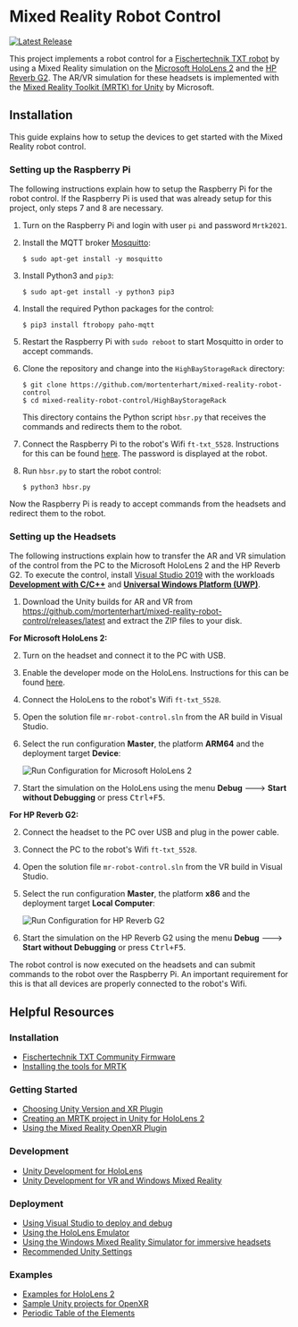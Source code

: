 # Mixed Reality Robot Control

[![Latest Release](https://img.shields.io/github/v/release/mortenterhart/mixed-reality-robot-control?logo=github)](https://github.com/mortenterhart/mixed-reality-robot-control/releases/latest)

This project implements a robot control for a [Fischertechnik TXT robot](https://www.fischertechnik.de/en/products/playing/robotics/522429-txt-controller) by using
a Mixed Reality simulation on the [Microsoft HoloLens 2](https://www.microsoft.com/en-us/hololens/buy) and the [HP Reverb G2](https://www.hp.com/us-en/vr/reverb-g2-vr-headset.html).
The AR/VR simulation for these headsets is implemented with the [Mixed Reality Toolkit (MRTK) for Unity](https://docs.microsoft.com/de-de/windows/mixed-reality/develop/unity/mrtk-getting-started) by Microsoft.

## Installation

This guide explains how to setup the devices to get started with the Mixed Reality robot control.

### Setting up the Raspberry Pi

The following instructions explain how to setup the Raspberry Pi for the robot control. If the Raspberry Pi is used that was already setup
for this project, only steps 7 and 8 are necessary.

1. Turn on the Raspberry Pi and login with user `pi` and password `Mrtk2021`.
2. Install the MQTT broker [Mosquitto](https://mosquitto.org):

   ```
   $ sudo apt-get install -y mosquitto
   ```

3. Install Python3 and `pip3`:

   ```
   $ sudo apt-get install -y python3 pip3
   ```

4. Install the required Python packages for the control:

   ```
   $ pip3 install ftrobopy paho-mqtt
   ```

5. Restart the Raspberry Pi with `sudo reboot` to start Mosquitto in order to accept commands.
6. Clone the repository and change into the `HighBayStorageRack` directory:

   ```
   $ git clone https://github.com/mortenterhart/mixed-reality-robot-control
   $ cd mixed-reality-robot-control/HighBayStorageRack
   ```

   This directory contains the Python script `hbsr.py` that receives the commands and redirects them
   to the robot.

7. Connect the Raspberry Pi to the robot's Wifi `ft-txt_5528`. Instructions for this can be found
   [here](https://www.raspberrypi.org/documentation/configuration/wireless/wireless-cli.md). The
   password is displayed at the robot.
   
8. Run `hbsr.py` to start the robot control:

   ```
   $ python3 hbsr.py
   ```

Now the Raspberry Pi is ready to accept commands from the headsets and redirect them to the robot.

### Setting up the Headsets

The following instructions explain how to transfer the AR and VR simulation of the control from the PC
to the Microsoft HoloLens 2 and the HP Reverb G2. To execute the control, install [Visual Studio 2019](https://visualstudio.microsoft.com/de/downloads)
with the workloads [**Development with C/C++**](https://visualstudio.microsoft.com/vs/features/cplusplus/)
and [**Universal Windows Platform (UWP)**](https://visualstudio.microsoft.com/vs/features/universal-windows-platform/).

1. Download the Unity builds for AR and VR from <https://github.com/mortenterhart/mixed-reality-robot-control/releases/latest>
and extract the ZIP files to your disk.

**For Microsoft HoloLens 2:**

2. Turn on the headset and connect it to the PC with USB.
3. Enable the developer mode on the HoloLens. Instructions for this can be found
   [here](https://docs.microsoft.com/en-us/windows/mixed-reality/develop/platform-capabilities-and-apis/using-visual-studio?tabs=hl2#enabling-developer-mode).
4. Connect the HoloLens to the robot's Wifi `ft-txt_5528`.
5. Open the solution file `mr-robot-control.sln` from the AR build in Visual Studio.
6. Select the run configuration **Master**, the platform **ARM64** and the deployment target **Device**:

   ![Run Configuration for Microsoft HoloLens 2](https://i.imgur.com/UAKbrqr.png)

7. Start the simulation on the HoloLens using the menu **Debug** 🡒 **Start without Debugging** or press <kbd>Ctrl+F5</kbd>.

**For HP Reverb G2:**

2. Connect the headset to the PC over USB and plug in the power cable.
3. Connect the PC to the robot's Wifi `ft-txt_5528`.
4. Open the solution file `mr-robot-control.sln` from the VR build in Visual Studio.
5. Select the run configuration **Master**, the platform **x86** and the deployment target **Local Computer**:

   ![Run Configuration for HP Reverb G2](https://i.imgur.com/ePReOPV.png)

6. Start the simulation on the HP Reverb G2 using the menu **Debug** 🡒 **Start without Debugging** or press <kbd>Ctrl+F5</kbd>.

The robot control is now executed on the headsets and can submit commands to the robot over the Raspberry Pi.
An important requirement for this is that all devices are properly connected to the robot's Wifi.

## Helpful Resources

### Installation

* [Fischertechnik TXT Community Firmware](https://cfw.ftcommunity.de/ftcommunity-TXT/de/)
* [Installing the tools for MRTK](https://docs.microsoft.com/de-de/windows/mixed-reality/develop/install-the-tools?tabs=unity)

### Getting Started

* [Choosing Unity Version and XR Plugin](https://docs.microsoft.com/de-de/windows/mixed-reality/develop/unity/choosing-unity-version)
* [Creating an MRTK project in Unity for HoloLens 2](https://docs.microsoft.com/de-de/windows/mixed-reality/develop/unity/tutorials/mr-learning-base-02?tabs=openxr)
* [Using the Mixed Reality OpenXR Plugin](https://docs.microsoft.com/de-de/windows/mixed-reality/develop/unity/openxr-getting-started)

### Development

* [Unity Development for HoloLens](https://docs.microsoft.com/de-de/windows/mixed-reality/develop/unity/unity-development-overview?tabs=arr%2Chl2)
* [Unity Development for VR and Windows Mixed Reality](https://docs.microsoft.com/de-de/windows/mixed-reality/develop/unity/unity-development-wmr-overview)

### Deployment

* [Using Visual Studio to deploy and debug](https://docs.microsoft.com/de-de/windows/mixed-reality/develop/platform-capabilities-and-apis/using-visual-studio?tabs=hl2)
* [Using the HoloLens Emulator](https://docs.microsoft.com/de-de/windows/mixed-reality/develop/platform-capabilities-and-apis/using-the-hololens-emulator)
* [Using the Windows Mixed Reality Simulator for immersive headsets](https://docs.microsoft.com/de-de/windows/mixed-reality/develop/platform-capabilities-and-apis/using-the-windows-mixed-reality-simulator)
* [Recommended Unity Settings](https://docs.microsoft.com/de-de/windows/mixed-reality/develop/unity/recommended-settings-for-unity)

### Examples

* [Examples for HoloLens 2](https://docs.microsoft.com/de-de/windows/mixed-reality/develop/features-and-samples?tabs=unity)
* [Sample Unity projects for OpenXR](https://github.com/microsoft/OpenXR-Unity-MixedReality-Samples)
* [Periodic Table of the Elements](https://github.com/microsoft/MRDL_Unity_PeriodicTable)
